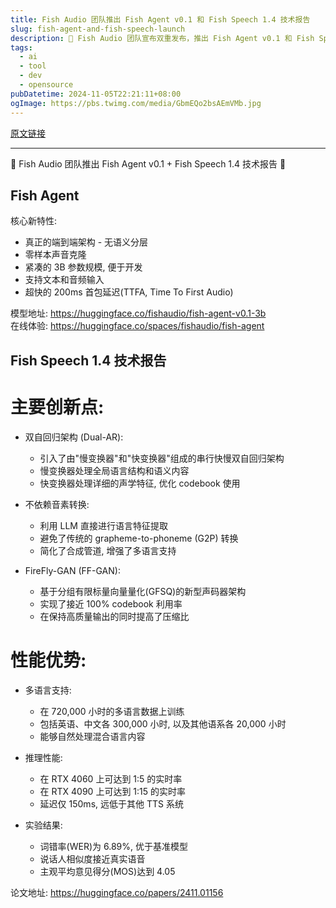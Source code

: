 ```yaml
---
title: Fish Audio 团队推出 Fish Agent v0.1 和 Fish Speech 1.4 技术报告
slug: fish-agent-and-fish-speech-launch
description: 🎉 Fish Audio 团队宣布双重发布，推出 Fish Agent v0.1 和 Fish Speech 1.4 技术报告！核心新特性包括：真正的端到端架构、无语义分层、零样本声音克隆、紧凑的3B参数规模，支持文本和音频输入，具备超快的200ms首包延迟。在开发过程中较为便利，官方模型地址敬请关注！
tags: 
  - ai
  - tool
  - dev
  - opensource
pubDatetime: 2024-11-05T22:21:11+08:00
ogImage: https://pbs.twimg.com/media/GbmEQo2bsAEmVMb.jpg
---
```


[原文链接](https://x.com/shao__meng/status/1853658476326916192?s=12&t=D3VZWD30-f7ylSHW3OdYgQ)

---

🎉 Fish Audio 团队推出 Fish Agent v0.1 + Fish Speech 1.4 技术报告 🚀

## Fish Agent ##

核心新特性:
- 真正的端到端架构 - 无语义分层
- 零样本声音克隆
- 紧凑的 3B 参数规模, 便于开发
- 支持文本和音频输入
- 超快的 200ms 首包延迟(TTFA, Time To First Audio)

模型地址:
https://huggingface.co/fishaudio/fish-agent-v0.1-3b  
在线体验:
https://huggingface.co/spaces/fishaudio/fish-agent

## Fish Speech 1.4 技术报告 ##

# 主要创新点:

- 双自回归架构 (Dual-AR):
    - 引入了由"慢变换器"和"快变换器"组成的串行快慢双自回归架构
    - 慢变换器处理全局语言结构和语义内容
    - 快变换器处理详细的声学特征, 优化 codebook 使用

- 不依赖音素转换:
    - 利用 LLM 直接进行语言特征提取
    - 避免了传统的 grapheme-to-phoneme (G2P) 转换
    - 简化了合成管道, 增强了多语言支持

- FireFly-GAN (FF-GAN):
    - 基于分组有限标量向量量化(GFSQ)的新型声码器架构
    - 实现了接近 100% codebook 利用率
    - 在保持高质量输出的同时提高了压缩比

# 性能优势:

- 多语言支持:
    - 在 720,000 小时的多语言数据上训练
    - 包括英语、中文各 300,000 小时, 以及其他语系各 20,000 小时
    - 能够自然处理混合语言内容

- 推理性能:
    - 在 RTX 4060 上可达到 1:5 的实时率
    - 在 RTX 4090 上可达到 1:15 的实时率
    - 延迟仅 150ms, 远低于其他 TTS 系统

- 实验结果:
    - 词错率(WER)为 6.89%, 优于基准模型
    - 说话人相似度接近真实语音
    - 主观平均意见得分(MOS)达到 4.05

论文地址:
https://huggingface.co/papers/2411.01156